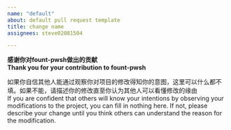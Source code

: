 ```yaml
---
name: "default"
about: default pull request template
title: change name
assignees: steve02081504

---
```

**感谢你对fount-pwsh做出的贡献**  
**Thank you for your contribution to fount-pwsh**  

如果你自信其他人能通过观察你对项目的修改得知你的意图，这里可以什么都不填。如果不能，请描述你的修改直至你认为其他人可以看懂修改的缘由  
If you are confident that others will know your intentions by observing your modifications to the project, you can fill in nothing here. If not, please describe your change until you think others can understand the reason for the modification.  
